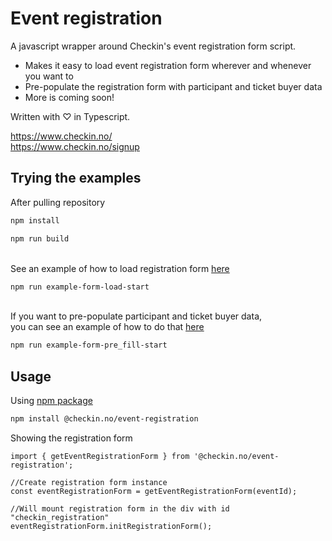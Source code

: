 # Event registration

A javascript wrapper around Checkin's event registration form script.

- Makes it easy to load event registration form wherever and whenever you want to
- Pre-populate the registration form with participant and ticket buyer data
- More is coming soon!


Written with ♡ in Typescript.

https://www.checkin.no/ \
https://www.checkin.no/signup

## Trying the examples

After pulling repository 

```bash
npm install
```
```bash
npm run build
```
\
See an example of how to load registration form [here](https://github.com/checkin/event-registration/blob/master/examples/simple_form_load_example.html) 
```bash
npm run example-form-load-start
```
\
If you want to pre-populate participant and ticket buyer data, \
you can see an example of how to do that [here](https://github.com/checkin/event-registration/blob/master/examples/prefilled_form_example.html) 


```bash
npm run example-form-pre_fill-start
```


## Usage
Using [npm package](https://www.npmjs.com/package/@checkin.no/event-registration)
```bash
npm install @checkin.no/event-registration
```
Showing the registration form

    import { getEventRegistrationForm } from '@checkin.no/event-registration';

    //Create registration form instance
    const eventRegistrationForm = getEventRegistrationForm(eventId);

    //Will mount registration form in the div with id "checkin_registration"
    eventRegistrationForm.initRegistrationForm();



